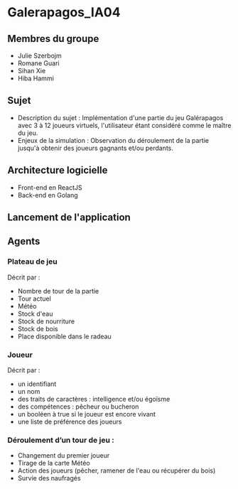 # Galerapagos_IA04

## Membres du groupe
- Julie Szerbojm
- Romane Guari      
- Sihan Xie
- Hiba Hammi

## Sujet 
- Description du sujet : Implémentation d'une partie du jeu Galérapagos avec 3 à 12 joueurs virtuels, l'utilisateur étant considéré comme le maître du jeu.
- Enjeux de la simulation : Observation du déroulement de la partie jusqu'à obtenir des joueurs gagnants et/ou perdants.

## Architecture logicielle 
- Front-end en ReactJS
- Back-end en Golang

## Lancement de l'application

## Agents

### Plateau de jeu
Décrit par :
- Nombre de tour de la partie
- Tour actuel
- Météo
- Stock d'eau 
- Stock de nourriture
- Stock de bois
- Place disponible dans le radeau

### Joueur
Décrit par :
- un identifiant
- un nom
- des traits de caractères : intelligence et/ou égoïsme
- des compétences : pêcheur ou bucheron
- un booléen à true si le joueur est encore vivant
- une liste de préférence des joueurs 

### Déroulement d’un tour de jeu :
- Changement du premier joueur
- Tirage de la carte Météo
- Action des joueurs (pêcher, ramener de l'eau ou récupérer du bois)
- Survie des naufragés


